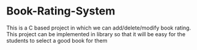 # Book-Rating-System
 This is a C based project in which we can add/delete/modify book rating. This project can be implemented in library so that it will be easy for the students to select a good book for them

